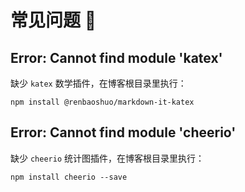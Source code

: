 # 常见问题 📖

## Error: Cannot find module 'katex'

缺少 `katex` 数学插件，在博客根目录里执行：

```shell
npm install @renbaoshuo/markdown-it-katex
```

## Error: Cannot find module 'cheerio'

缺少 `cheerio` 统计图插件，在博客根目录里执行：

```shell
npm install cheerio --save
```